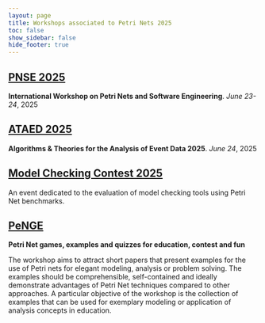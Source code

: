 ```yaml
---
layout: page
title: Workshops associated to Petri Nets 2025
toc: false
show_sidebar: false
hide_footer: true
---
```


##  [PNSE 2025](https://www.informatik.uni-hamburg.de/TGI/events/pnse/pnse25/)

__International Workshop on Petri Nets and Software Engineering__. *June 23-24*, 2025

## [ATAED 2025](https://www.fernuni-hagen.de/ataed/ataed2025/)

__Algorithms &amp; Theories for the Analysis of Event Data 2025__. *June 24*, 2025

## [Model Checking Contest 2025](https://mcc.lip6.fr/)

An event dedicated to the evaluation of model checking tools using Petri Net benchmarks.

## [PeNGE](ttps://www.fernuni-hagen.de/penge/penge2025/)

__Petri Net games, examples and quizzes for education, contest and fun__

The workshop aims to attract short papers that present examples for the use of
Petri nets for elegant modeling, analysis or problem solving. The examples
should be comprehensible, self-contained and ideally demonstrate advantages of
Petri Net techniques compared to other approaches. A particular objective of
the workshop is the collection of examples that can be used for exemplary
modeling or application of analysis concepts in education.
